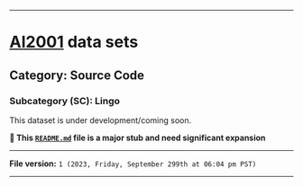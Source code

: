 
***

# [AI2001](https://github.com/seanpm2001/AI2001/) data sets

## Category: Source Code

### Subcategory (SC): Lingo

This dataset is under development/coming soon.

**🌱️ This [`README.md`](/README.md) file is a major stub and need significant expansion**

***

**File version:** `1 (2023, Friday, September 299th at 06:04 pm PST)`

***
